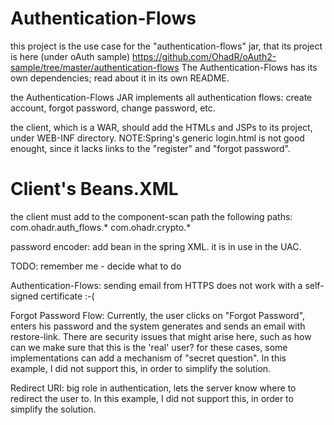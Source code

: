 Authentication-Flows
====================

this project is the use case for the "authentication-flows" jar, that its project is here (under oAuth sample)
https://github.com/OhadR/oAuth2-sample/tree/master/authentication-flows
The Authentication-Flows has its own dependencies; read about it in its own README.

the Authentication-Flows JAR implements all authentication flows: create account, forgot password, change password, etc.

the client, which is a WAR, should add the HTMLs and JSPs to its project, under WEB-INF directory.
NOTE:Spring's generic login.html is not good enought, since it lacks links to the "register" and "forgot password".

Client's Beans.XML
==================
the client must add to the component-scan path the following paths:
com.ohadr.auth_flows.*
com.ohadr.crypto.*

password encoder:
add bean in the spring XML. it is in use in the UAC.


TODO:
remember me - decide what to do

Authentication-Flows: sending email from HTTPS does not work with a self-signed certificate :-(

Forgot Password Flow:
Currently, the user clicks on "Forgot Password", enters his password and the system generates and sends 
an email with restore-link. There are security issues that might arise here, such as how can we make sure
that this is the 'real' user? for these cases, some implementations can add a mechanism of "secret question".
In this example, I did not support this, in order to simplify the solution.

Redirect URI:
big role in authentication, lets the server know where to redirect the user to.
In this example, I did not support this, in order to simplify the solution.

